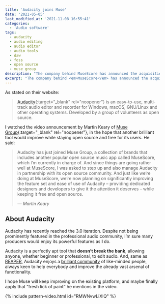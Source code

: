 ```yaml
---
title: 'Audacity joins Muse'
date: '2021-05-05'
last_modified_at: '2021-11-08 16:55:41'
categories:
  - 'Audio software'
tags:
  - audacity
  - audio editing
  - audio editor
  - audio tools
  - daw
  - foss
  - open source 
  - muse group
description: "The company behind MuseScore has announced the acquisition of the well known FOSS audio editor, Audacity."
excerpt: "The company behind <em>MuseScore</em> has announced the acquisition of the well known FOSS audio editor, <em>Audacity</em>."
---
```

As stated on their website:

> [Audacity](https://www.audacityteam.org/){:target="_blank" rel="noopener"} is an easy-to-use, multi-track audio editor and recorder for Windows, macOS, GNU/Linux and other operating systems. Developed by a group of volunteers as open source.

I watched the video announcement by Martin Keary of [Muse Group](https://mu.se/){:target="_blank" rel="noopener"}, in the hope that another brilliant tool would improve while staying open source and free for its users. He said:

> Audacity has just joined Muse Group, a collection of brands that includes another popular open source music app called MuseScore, which I’m currently in charge of. And since things are going rather well at MuseScore, I was asked to step up and also manage Audacity in partnership with its open source community. And just like we’re doing at MuseScore, we’re now planning on significantly improving the feature set and ease of use of Audacity – providing dedicated designers and developers to give it the attention it deserves – while keeping it free and open source.
> 
> <cite>&mdash; Martin Keary</cite>

## About Audacity

Audacity has recently reached the 3.0 iteration. Despite not being prominently featured in the professional audio community, I’m sure many producers would enjoy its powerful features as I do.

Audacity is a perfectly apt tool that **doesn’t break the bank**, allowing anyone, whether beginner or professional, to edit audio. And, same as [REAPER](/blog/daw-from-logic-to-pro-tools-to-reaper-part-1/), Audacity enjoys a [brilliant community](https://forum.audacityteam.org/) of like-minded people, always keen to help everybody and improve the already vast arsenal of functionality.

I hope Muse will keep improving on the existing platform, and maybe finally apply that “fresh lick of paint” he mentions in the video.

{% include pattern-video.html id="RMWNvwLiXIQ" %}